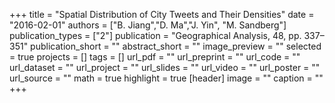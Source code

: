 +++
title = "Spatial Distribution of City Tweets and Their Densities"
date = "2016-02-01"
authors = ["B. Jiang","D. Ma","J. Yin", "M. Sandberg"]
publication_types = ["2"]
publication = "Geographical Analysis, 48, pp. 337–351"
publication_short = ""
abstract_short = ""
image_preview = ""
selected = true
projects = []
tags = []
url_pdf = ""
url_preprint = ""
url_code = ""
url_dataset = ""
url_project = ""
url_slides = ""
url_video = ""
url_poster = ""
url_source = ""
math = true
highlight = true
[header]
image = ""
caption = ""
+++